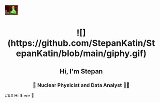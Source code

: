<img src="https://github.com/StepanKatin/StepanKatin/blob/main/giphy.gif" height="32"/></h1>

<h1 align="center"> ![](https://github.com/StepanKatin/StepanKatin/blob/main/giphy.gif) </h1>

<h2 align="center"> Hi, I'm Stepan </h2>
<h3 align="center"> &#128301; Nuclear Physicist and Data Analyst &#128105;&#8205;&#128187;  </h3>
### Hi there 👋

<!--
**StepanKatin/StepanKatin** is a ✨ _special_ ✨ repository because its `README.md` (this file) appears on your GitHub profile.

Here are some ideas to get you started:

- 🔭 I’m currently working on ...
- 🌱 I’m currently learning ...
- 👯 I’m looking to collaborate on ...
- 🤔 I’m looking for help with ...
- 💬 Ask me about ...
- 📫 How to reach me: ...
- 😄 Pronouns: ...
- ⚡ Fun fact: ...
-->

